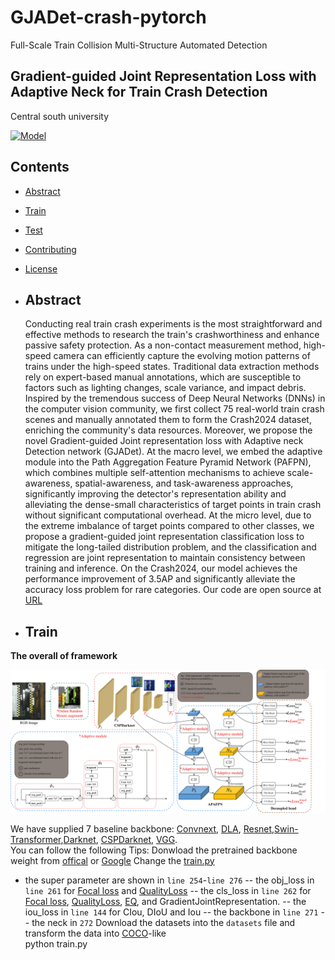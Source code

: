 # GJADet-crash-pytorch
Full-Scale Train Collision Multi-Structure Automated Detection

<h2>  
Gradient-guided Joint Representation Loss with Adaptive Neck for Train Crash Detection

</h2>

Central south university

[![Model](https://img.shields.io/badge/GoogleDrive-Weight-blue)](https://drive.google.com/drive/folders/1BI9Iker-qJabpx6B3PaTYAw4pCT8YQJE?usp=drive_link)
</div>

## Contents

- [Abstract](#Abstract)
- [Train](#Train)
- [Test](#Test)
- [Contributing](#contributing)
- [License](#license)

- ## Abstract
  Conducting real train crash experiments is the most straightforward and effective methods to research the train's crashworthiness and enhance passive safety protection. As a non-contact measurement method, high-speed camera  can efficiently capture the evolving motion patterns of trains under the high-speed states. Traditional data extraction methods rely on expert-based manual annotations, which are susceptible to factors such as lighting changes, scale variance, and impact debris. Inspired by the tremendous success of Deep Neural Networks (DNNs) in the computer vision community, we first collect 75 real-world train crash scenes and manually annotated them to form the Crash2024 dataset, enriching the community's data resources. Moreover, we propose the novel Gradient-guided Joint representation loss with Adaptive neck Detection network (GJADet). At the macro level,  we embed the adaptive module into the Path Aggregation Feature Pyramid Network (PAFPN), which combines multiple self-attention mechanisms to achieve scale-awareness, spatial-awareness, and task-awareness approaches, significantly improving the detector's representation ability and alleviating the dense-small characteristics of target points in train crash without significant computational overhead. At the micro level, due to the extreme imbalance of target points compared to other classes, we propose a gradient-guided joint representation classification loss to mitigate the long-tailed distribution problem, and the classification and regression are joint representation to maintain consistency between training and inference. On the Crash2024, our model achieves the performance improvement of 3.5AP and significantly alleviate the accuracy loss problem for rare categories. Our code are open source at [URL](https://github.com/YanJieWen/GJADet-crash-pytorch)


- ## Train
**The overall of framework**

![image](framework.jpg)

We have supplied 7 baseline backbone: [Convnext](https://openaccess.thecvf.com/content/CVPR2022/html/Liu_A_ConvNet_for_the_2020s_CVPR_2022_paper.html), [DLA](https://openaccess.thecvf.com/content_cvpr_2018/html/Yu_Deep_Layer_Aggregation_CVPR_2018_paper.html), [Resnet](https://openaccess.thecvf.com/content_cvpr_2016/html/He_Deep_Residual_Learning_CVPR_2016_paper.html),[Swin-Transformer](https://openaccess.thecvf.com/content/ICCV2021/html/Liu_Swin_Transformer_Hierarchical_Vision_Transformer_Using_Shifted_Windows_ICCV_2021_paper),[Darknet](https://arxiv.org/abs/1804.02767), [CSPDarknet](https://github.com/ultralytics/ultralytics), [VGG](https://arxiv.org/abs/1409.1556).  
You can follow the following Tips:
Donwload the pretrained backbone weight from [offical](https://github.com/open-mmlab/mmdetection) or [Google](https://drive.google.com/drive/folders/1BI9Iker-qJabpx6B3PaTYAw4pCT8YQJE?usp=drive_link)
Change the [train.py](train.py)
- the super parameter are shown in `line 254`-`line 276`
-- the obj_loss in `line 261` for [Focal loss](https://openaccess.thecvf.com/content_iccv_2017/html/Lin_Focal_Loss_for_ICCV_2017_paper.html) and [QualityLoss](https://proceedings.neurips.cc/paper/2020/hash/f0bda020d2470f2e74990a07a607ebd9-Abstract.html)
-- the cls_loss in `line 262` for [Focal loss](https://openaccess.thecvf.com/content_iccv_2017/html/Lin_Focal_Loss_for_ICCV_2017_paper.html), [QualityLoss](https://proceedings.neurips.cc/paper/2020/hash/f0bda020d2470f2e74990a07a607ebd9-Abstract.html), [EQ](https://openaccess.thecvf.com/content/CVPR2021/html/Tan_Equalization_Loss_v2_A_New_Gradient_Balance_Approach_for_Long-Tailed_CVPR_2021_paper.html), and GradientJointRepresentation.
-- the iou_loss in `line 144` for CIou, DIoU and Iou
-- the backbone in `line 271`
-- the neck in `272`
Download the datasets into the `datasets` file and transform the data into [COCO](https://cocodataset.org/)-like   
python train.py




